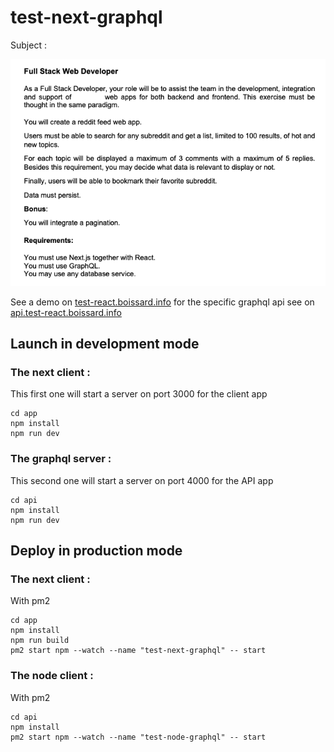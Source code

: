# test-next-graphql

Subject : 

![Subject](./images/Technical_exercise_Full_Stack_sans_nom.png)

See a demo on [test-react.boissard.info](http://test-react.boissard.info)
for the specific graphql api see on [api.test-react.boissard.info](http://api.test-react.boissard.info)

## Launch in development mode

### The next client :
This first one will start a server on port 3000 for the client app
```
cd app
npm install
npm run dev
```

### The graphql server :
This second one will start a server on port 4000 for the API app
```
cd api
npm install
npm run dev
```

## Deploy in production mode

### The next client :
With pm2
```
cd app
npm install
npm run build
pm2 start npm --watch --name "test-next-graphql" -- start
```

### The node client :
With pm2
```
cd api
npm install
pm2 start npm --watch --name "test-node-graphql" -- start
```